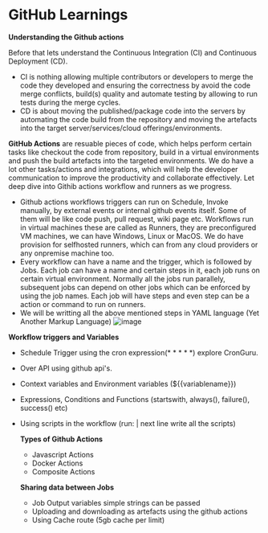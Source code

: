 # GitHub Learnings
**Understanding the Github actions**

Before that lets understand the Continuous Integration (CI) and Continuous Deployment (CD).
- CI is nothing allowing multiple contributors or developers to merge the code they developed and ensuring the correctness by avoid the code merge conflicts, build(s) quality and automate testing by allowing to run tests during the merge cycles.
- CD is about moving the published/package code into the servers by automating the code build from the repository and moving the artefacts into the target server/services/cloud offerings/environments.

**GitHub Actions** are resuable pieces of code, which helps perform certain tasks like checkout the code from repository, build in a virtual environments and push the build artefacts into the targeted environments. We do have a lot other tasks/actions and integrations, which will help the developer communication to improve the productivity and collaborate effectively. Let deep dive into Githib actions workflow and runners as we progress.

- Github actions workflows triggers can run on Schedule, Invoke manually, by external events or internal github events itself. Some of them will be like code push, pull request, wiki page etc. Workflows run in virtual machines these are called as Runners, they are preconfigured VM machines, we can have Windows, Linux or MacOS. We do have provision for selfhosted runners, which can from any cloud providers or any onpremise machine too.
- Every workflow can have a name and the trigger, which is followed by Jobs. Each job can have a name and certain steps in it, each job runs on certain virtual environment. Normally all the jobs run parallely, subsequent jobs can depend on other jobs which can be enforced by using the job names. Each job will have steps and even step can be a action or command to run on runners.
- We will be writting all the above mentioned steps in YAML language (Yet Another Markup Language)
  ![image](https://github.com/aspire2buildinyourway/githublearnings/assets/135804475/e6cbc861-9f67-44cd-80e4-76eea26a6528)

 **Workflow triggers and Variables** 
  - Schedule Trigger using the cron expression(* * * * *)  explore CronGuru.
  - Over API using github api's.
  - Context variables and Environment variables (${{variablename}})
  - Expressions, Conditions and Functions (startswith, always(), failure(), success() etc)
  - Using scripts in the workflow (run: | next line write all the scripts)
  
    **Types of Github Actions**
    - Javascript Actions
    - Docker Actions
    - Composite Actions

    **Sharing data between Jobs**
    - Job Output variables simple strings can be passed
    - Uploading and downloading as artefacts using the github actions
    - Using Cache route (5gb cache per limit)